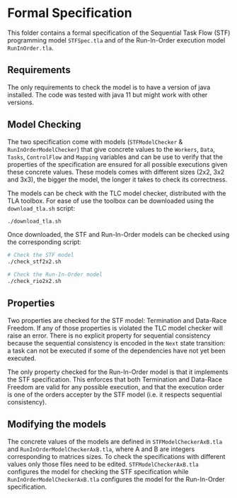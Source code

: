 # Formal Specification

This folder contains a formal specification of the Sequential Task Flow (STF)
programming model `STFSpec.tla` and of the Run-In-Order execution model
`RunInOrder.tla`.

## Requirements

The only requirements to check the model is to have a version of java
installed. The code was tested with java 11 but might work with other versions.

## Model Checking

The two specification come with models (`STFModelChecker` &
`RunInOrderModelChecker`) that give concrete values to the `Workers`, `Data`,
`Tasks`, `ControlFlow` and `Mapping` variables and can be use to verify that the
properties of the specification are ensured for all possible executions given
these concrete values. These models comes with different sizes (2x2, 3x2 and
3x3), the bigger the model, the longer it takes to check its correctness.

The models can be check with the TLC model checker, distributed with the TLA
toolbox. For ease of use the toolbox can be downloaded using the
`download_tla.sh` script:

```sh
./download_tla.sh
```

Once downloaded, the STF and Run-In-Order models can be checked using the
corresponding script:

```sh
# Check the STF model
./check_stf2x2.sh

# Check the Run-In-Order model
./check_rio2x2.sh
```

## Properties

Two properties are checked for the STF model: Termination and Data-Race
Freedom. If any of those properties is violated the TLC model checker will
raise an error. There is no explicit property for sequential consistency
because the sequential consistency is encoded in the `Next` state transition: a
task can not be executed if some of the dependencies have not yet been
executed.

The only property checked for the Run-In-Order model is that it implements the
STF specification. This enforces that both Termination and Data-Race Freedom
are valid for any possible execution, and that the execution order is one of
the orders accepter by the STF model (i.e. it respects sequential consistency).

## Modifying the models

The concrete values of the models are defined in `STFModelCheckerAxB.tla` and
`RunInOrderModelCheckerAxB.tla`, where A and B are integers corresponding to
matrices sizes. To check the specifications with different values only those
files need to be edited. `STFModelCheckerAxB.tla` configures the model for
checking the STF specification while `RunInOrderModelCheckerAxB.tla` configures
the model for the Run-In-Order specification.

